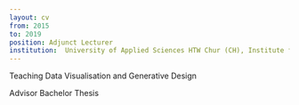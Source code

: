 ```yaml
---
layout: cv
from: 2015
to: 2019
position: Adjunct Lecturer
institution:  University of Applied Sciences HTW Chur (CH), Institute for Multimedia Production IMP
---
```


Teaching Data Visualisation and Generative Design

Advisor Bachelor Thesis



